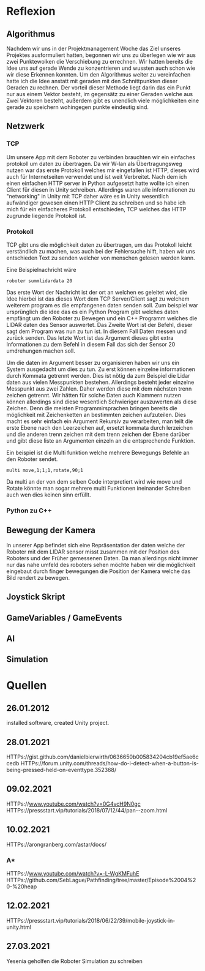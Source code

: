 # Reflexion

## Algorithmus
Nachdem wir uns in der Projektmanagement Woche das Ziel unseres Projektes ausformuliert hatten, begonnen wir uns zu überlegen wie wir aus zwei Punktewolken die Verschiebung zu errechnen.
Wir hatten bereits die Idee uns auf gerade Wende zu konzentrieren und wussten auch schon wie wir diese Erkennen konnten.
Um den Algorithmus weiter zu vereinfachen hatte ich die Idee anstatt mit geraden mit den Schnittpunkten dieser Geraden zu rechnen. Der vorteil dieser Methode liegt darin das ein Punkt nur aus einem Vektor besteht, im gegensätz zu einer Geraden welche aus Zwei Vektoren besteht, außerdem gibt es unendlich viele möglichkeiten eine gerade zu speichern wohingegen punkte eindeutig sind.

## Netzwerk
### TCP
Um unsere App mit dem Roboter zu verbinden brauchten wir ein einfaches protokoll um daten zu übertragen. Da wir W-lan als Übertragungsweg nutzen war das erste Protokoll welches mir eingefallen ist HTTP, dieses wird auch für Internetseiten verwendet und ist weit Verbreitet.
Nach dem ich einen einfachen HTTP server in Python aufgesetzt hatte wollte ich einen Client für diesen in Unity schreiben. Allerdings waren alle informationen zu "networking" in Unity mit TCP daher wäre es in Unity wesentlich aufwändiger gewesen einen HTTP Client zu schreiben und so habe ich mich für ein einfacheres Protokoll entschieden, TCP welches das HTTP zugrunde liegende Protokoll ist.

### Protokoll
TCP gibt uns die möglichkeit daten zu übertragen, um das Protokoll leicht verständlich zu machen, was auch bei der Fehlersuche hilft, haben wir uns entschieden Text zu senden welcher von menschen gelesen werden kann.

Eine Beispielnachricht wäre
```
roboter summlidardata 20
```
Das erste Wort der Nachricht ist der ort an welchen es geleitet wird, die Idee hierbei ist das dieses Wort dem TCP Server/Client sagt zu welchem weiterem program es die empfangenen daten senden soll.
Zum beispiel war ursprünglich die idee das es ein Python Program gibt welches daten empfängt um den Roboter zu Bewegen und ein C++ Programm welches die LIDAR daten des Sensor auswertet.
Das Zweite Wort ist der Befehl, dieser sagt dem Program was nun zu tun ist. In diesem Fall Daten messen und zurück senden.
Das letzte Wort ist das Argument dieses gibt extra Informationen zu dem Befehl in diesem Fall das sich der Sensor 20 umdrehungen machen soll.

Um die daten im Argument besser zu organisieren haben wir uns ein System ausgedacht um dies zu tun.
Zu erst können einzelne informationen durch Kommata getrennt werden.
Dies ist nötig da zum Beispiel die Lidar daten aus vielen Messpunkten bestehen.
Allerdings besteht jeder einzelne Messpunkt aus zwei Zahlen. Daher werden diese mit dem nächsten trenn zeichen getrennt.
Wir hätten für solche Daten auch Klammern nutzen können allerdings sind diese wesentlich Schwieriger auszuwerten als diese Zeichen.
Denn die meisten Programmirsprachen bringen bereits die möglichkeit mit Zeichenketten an bestimmten zeichen aufzuteilen.
Dies macht es sehr einfach ein Argument Rekursiv zu verarbeiten, man teilt die erste Ebene nach den Leerzeichen auf, ersetzt kommata durch lerzeichen und die anderen trenn zeichen mit dem trenn zeichen der Ebene darüber und gibt diese liste an Argumenten einzeln an die entsprechende Funktion.

Ein beispiel ist die Multi funktion welche mehrere Bewegungs Befehle an den Roboter sendet.
```
multi move,1;1;1,rotate,90;1
```
Da multi an der von dem selben Code interpretiert wird wie move und Rotate könnte man sogar mehrere multi Funktionen ineinander Schreiben auch wen dies keinen sinn erfüllt.
### Python zu C++

## Bewegung der Kamera
In unserer App befindet sich eine Repräsentation der daten welche der Roboter mit dem LIDAR sensor misst zusammen mit der Position des Roboters und der Früher gemessenen Daten.
Da man allerdings nicht immer nur das nahe umfeld des roboters sehen möchte haben wir die möglichkeit eingebaut durch finger bewegungen die Position der Kamera welche das Bild rendert zu bewegen.

## Joystick Skript

## GameVariables / GameEvents

## AI

## Simulation

# Quellen
## 26.01.2012
installed software, created Unity project.
## 28.01.2021
HTTPs://gist.github.com/danielbierwirth/0636650b005834204cb19ef5ae6ccedb
HTTPs://forum.unity.com/threads/how-do-i-detect-when-a-button-is-being-pressed-held-on-eventtype.352368/
## 09.02.2021
HTTPs://www.youtube.com/watch?v=0G4vcH9N0gc
HTTPs://pressstart.vip/tutorials/2018/07/12/44/pan--zoom.html
## 10.02.2021
HTTPs://arongranberg.com/astar/docs/

### A*
HTTPs://www.youtube.com/watch?v=-L-WgKMFuhE
HTTPs://github.com/SebLague/Pathfinding/tree/master/Episode%2004%20-%20heap
## 12.02.2021
HTTPs://pressstart.vip/tutorials/2018/06/22/39/mobile-joystick-in-unity.html
## 27.03.2021
Yesenia geholfen die Roboter Simulation zu schreiben
